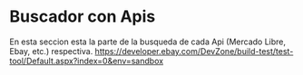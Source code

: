 # Buscador con Apis
En esta seccion esta la parte de la busqueda de cada Api (Mercado Libre, Ebay, etc.) respectiva. 
https://developer.ebay.com/DevZone/build-test/test-tool/Default.aspx?index=0&env=sandbox
